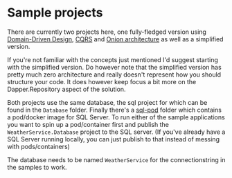 # Sample projects

There are currently two projects here, one fully-fledged version using [Domain-Driven Design](https://en.wikipedia.org/wiki/Domain-driven_design), [CQRS](https://en.wikipedia.org/wiki/Command%E2%80%93query_separation) and [Onion architecture](https://en.everybodywiki.com/Onion_Architecture) as well as a simplified version.

If you're not familiar with the concepts just mentioned I'd suggest starting with the simplified version.
Do however note that the simplified version has pretty much zero architecture and really doesn't represent how you should structure your code. 
It does however keep focus a bit more on the Dapper.Repository aspect of the solution.

Both projects use the same database, the sql project for which can be found in the `Database` folder. Finally there's a [sql-pod](https://github.com/steffenskov/Dapper.Repository/tree/main/samples/Database/sql-pod) folder which contains a pod/docker image for SQL Server. To run either of the sample applications you want to spin up a pod/container first and publish the `WeatherService.Database` project to the SQL server. (If you've already have a SQL Server running locally, you can just publish to that instead of messing with pods/containers)

The database needs to be named `WeatherService` for the connectionstring in the samples to work.

